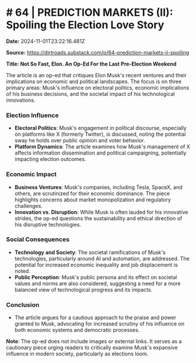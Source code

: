 # # 64 | PREDICTION MARKETS (II): Spoiling the Election Love Story

**Date:** 2024-11-01T23:22:16.481Z

**Source:** https://dirtroads.substack.com/p/64-prediction-markets-ii-spoiling

**Title: Not So Fast, Elon. An Op-Ed For the Last Pre-Election Weekend**

The article is an op-ed that critiques Elon Musk's recent ventures and their implications on economic and political landscapes. The focus is on three primary areas: Musk's influence on electoral politics, economic implications of his business decisions, and the societal impact of his technological innovations.

### Election Influence
- **Electoral Politics**: Musk's engagement in political discourse, especially on platforms like X (formerly Twitter), is discussed, noting the potential sway he holds over public opinion and voter behavior.
- **Platform Dynamics**: The article examines how Musk's management of X affects information dissemination and political campaigning, potentially impacting election outcomes.

### Economic Impact
- **Business Ventures**: Musk's companies, including Tesla, SpaceX, and others, are scrutinized for their economic dominance. The piece highlights concerns about market monopolization and regulatory challenges.
- **Innovation vs. Disruption**: While Musk is often lauded for his innovative strides, the op-ed questions the sustainability and ethical direction of his disruptive technologies.

### Social Consequences
- **Technology and Society**: The societal ramifications of Musk's technologies, particularly around AI and automation, are addressed. The potential for increased economic inequality and job displacement is noted.
- **Public Perception**: Musk's public persona and its effect on societal values and norms are also considered, suggesting a need for a more balanced view of technological progress and its impacts.

### Conclusion
- The article argues for a cautious approach to the praise and power granted to Musk, advocating for increased scrutiny of his influence on both economic systems and democratic processes.

**Note**: The op-ed does not include images or external links. It serves as a cautionary piece urging readers to critically examine Musk's expansive influence in modern society, particularly as elections loom.